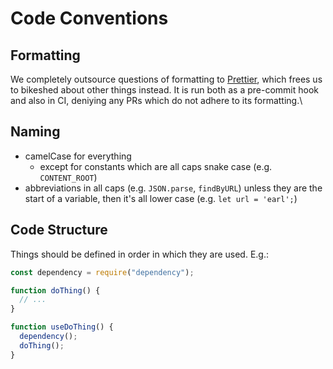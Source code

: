 # Code Conventions

## Formatting

We completely outsource questions of formatting to
[Prettier](https://prettier.io/), which frees us to bikeshed about other things
instead. It is run both as a pre-commit hook and also in CI, deniying any PRs
which do not adhere to its formatting.\\

## Naming

- camelCase for everything
  - except for constants which are all caps snake case (e.g. `CONTENT_ROOT`)
- abbreviations in all caps (e.g. `JSON.parse`, `findByURL`) unless they are
  the start of a variable, then it's all lower case (e.g. `let url = 'earl';`)

## Code Structure

Things should be defined in order in which they are used. E.g.:

```javascript
const dependency = require("dependency");

function doThing() {
  // ...
}

function useDoThing() {
  dependency();
  doThing();
}
```
